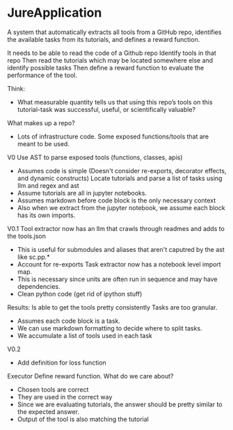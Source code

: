 # JureApplication
A system that automatically extracts all tools from a GitHub repo, identifies the available tasks from its tutorials, and defines a reward function.

It needs to be able to read the code of a Github repo
Identify tools in that repo
Then read the tutorials which may be located somewhere else and identify possible tasks
Then define a reward function to evaluate the performance of the tool.

Think:
- What measurable quantity tells us that using this repo’s tools on this tutorial-task was successful, useful, or scientifically valuable?

What makes up a repo?
- Lots of infrastructure code. Some exposed functions/tools that are meant to be used. 

V0
Use AST to parse exposed tools (functions, classes, apis)
- Assumes code is simple (Doesn't consider re-exports, decorator effects, and dynamic constructs)
Locate tutorials and parse a list of tasks using llm and regex and ast
- Assume tutorials are all in jupyter notebooks.
- Assumes markdown before code block is the only necessary context
- Also when we extract from the jupyter notebook, we assume each block has its own imports.

V0.1
Tool extractor now has an llm that crawls through readmes and adds to the tools.json
- This is useful for submodules and aliases that aren't caputred by the ast like sc.pp.*
- Account for re-exports
Task extractor now has a notebook level import map.
- This is necessary since units are often run in sequence and may have dependencies.
- Clean python code (get rid of ipython stuff)

Results:
Is able to get the tools pretty consistently
Tasks are too granular. 
- Assumes each code block is a task.
- We can use markdown formatting to decide where to split tasks.
- We accumulate a list of tools used in each task

V0.2
- Add definition for loss function

Executor
Define reward function. What do we care about?
- Chosen tools are correct
- They are used in the correct way
- Since we are evaluating tutorials, the answer should be pretty similar to the expected answer.
- Output of the tool is also matching the tutorial
